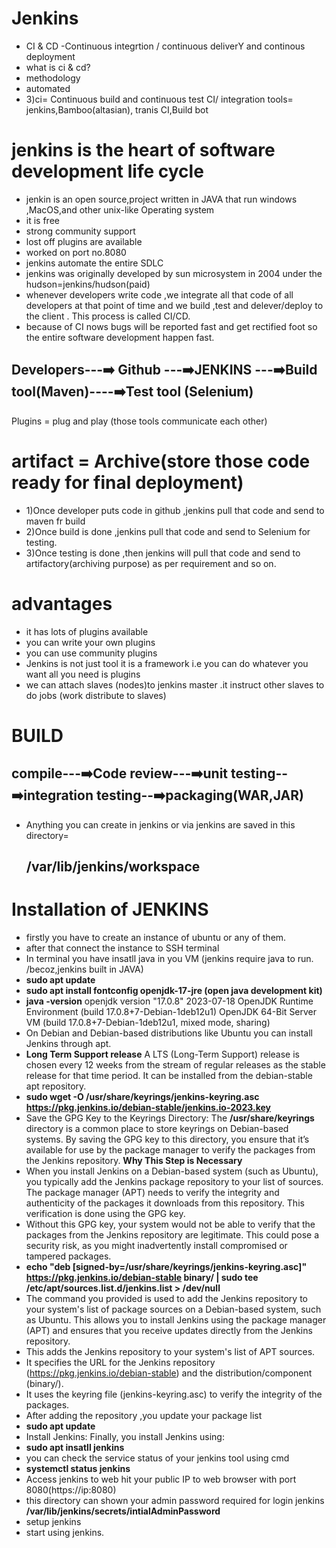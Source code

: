 # Jenkins
- CI & CD -Continuous integrtion / continuous deliverY and continous deployment
- what is ci & cd?
- methodology
- automated
- 3)ci= Continuous build and continuous test
CI/  integration tools= jenkins,Bamboo(altasian), tranis CI,Build bot

#  jenkins is the  heart of software development life cycle
- jenkin is an open source,project written in JAVA that run windows ,MacOS,and other unix-like Operating system
- it is free
- strong community support
- lost off plugins are available
- worked on port no.8080
- jenkins automate the entire  SDLC
- jenkins was originally developed by sun microsystem in 2004 under the hudson=jenkins/hudson(paid)
- whenever developers write code ,we integrate all that code of all developers at that point of time and we build ,test and delever/deploy to the client . This process is called CI/CD.
- because of CI nows bugs will be reported fast and get rectified foot so the entire software development happen fast.

<h2> Developers---➡️ Github ---➡️JENKINS ---➡️Build tool(Maven)----➡️Test tool (Selenium)
</h2
     
  # Plugins = plug and play (those tools communicate each other)
  # artifact = Archive(store those code ready for final deployment)
  - 1)Once developer puts code in github ,jenkins pull that code and send to maven fr build
  - 2)Once build is done ,jenkins pull that code and send to Selenium for testing.
  - 3)Once testing is done ,then jenkins will pull that code and send to artifactory(archiving purpose) as per requirement and so on.
  
  # advantages
  - it has lots of plugins available
  - you can write your own plugins
  - you can use community plugins
  - Jenkins is not just tool it is a framework i.e you can do whatever you want all you need is plugins
  - we can attach slaves (nodes)to jenkins master .it instruct other slaves to do jobs (work distribute to slaves)

  # BUILD
  compile---➡️Code review---➡️unit testing--➡️integration testing--➡️packaging(WAR,JAR)
  -
  - Anything you can create in jenkins or via jenkins are saved in this directory= <h2> /var/lib/jenkins/workspace </h2>

# Installation of JENKINS
- firstly you have to create an instance of ubuntu or any of them.
- after that connect the instance to SSH terminal
- In terminal you have insatll java in you VM (jenkins require java to run. /becoz,jenkins built in JAVA)
- **sudo apt update**
- **sudo apt install fontconfig openjdk-17-jre (open java development kit)**
- **java -version**
openjdk version "17.0.8" 2023-07-18
OpenJDK Runtime Environment (build 17.0.8+7-Debian-1deb12u1)
OpenJDK 64-Bit Server VM (build 17.0.8+7-Debian-1deb12u1, mixed mode, sharing)
- On Debian and Debian-based distributions like Ubuntu you can install Jenkins through apt.
- **Long Term Support release**
A LTS (Long-Term Support) release is chosen every 12 weeks from the stream of regular releases as the stable release for that time period. It can be installed from the debian-stable apt repository.
- **sudo wget -O /usr/share/keyrings/jenkins-keyring.asc \
  https://pkg.jenkins.io/debian-stable/jenkins.io-2023.key**
- Save the GPG Key to the Keyrings Directory: The **/usr/share/keyrings** directory is a common place to store keyrings on Debian-based systems. By saving the GPG key to this directory, you ensure that it’s available for use by the package manager to verify the packages from the Jenkins repository.
**Why This Step is Necessary**
- When you install Jenkins on a Debian-based system (such as Ubuntu), you typically add the Jenkins package repository to your list of sources. The package manager (APT) needs to verify the integrity and authenticity of the packages it downloads from this repository. This verification is done using the GPG key.
- Without this GPG key, your system would not be able to verify that the packages from the Jenkins repository are legitimate. This could pose a security risk, as you might inadvertently install compromised or tampered packages.
- **echo "deb [signed-by=/usr/share/keyrings/jenkins-keyring.asc]" \
  https://pkg.jenkins.io/debian-stable binary/ | sudo tee \
  /etc/apt/sources.list.d/jenkins.list > /dev/null**
- The command you provided is used to add the Jenkins repository to your system's list of package sources on a Debian-based system, such as Ubuntu. This allows you to install Jenkins using the package manager (APT) and ensures that you receive updates directly from the Jenkins repository.
- This adds the Jenkins repository to your system's list of APT sources.
- It specifies the URL for the Jenkins repository (https://pkg.jenkins.io/debian-stable) and the distribution/component (binary/).
- It uses the keyring file (jenkins-keyring.asc) to verify the integrity of the packages.
- After adding the repository ,you update your package list
- **sudo apt update**
- Install Jenkins:
Finally, you install Jenkins using:
- **sudo apt insatll jenkins**
- you can check the service status of your jenkins tool using cmd
- **systemctl status jenkins**
- Access jenkins to web hit your public IP to web browser with port 8080(https://ip:8080)
- this directory can shown your admin password required for login jenkins  **/var/lib/jenkins/secrets/intialAdminPassword**
- setup jenkins
- start using jenkins.
